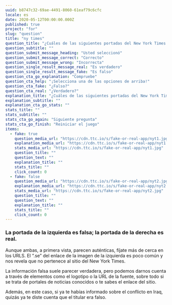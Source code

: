 ```yaml
---
uuid: b8747c32-69ae-4491-8060-61eaf79c6cfc
locale: es
date: 2020-05-12T00:00:00.000Z
published: true
project: "for"
slug: "question"
title: "ny times"
question_title: "¿Cuáles de las siguientes portadas del New York Times son falsas?"
question_subtitle: ""
question_submit_message_heading: "Usted seleccionó"
question_submit_message_correct: "Correcto"
question_submit_message_wrong: "Incorrecta"
question_single_result_message_real: "Es verdadero"
question_single_result_message_fake: "Es falso"
question_cta_go_explanation: "Compruebe"
question_cta_help: "¡Selecciona una de las opciones de arriba!"
question_cta_fake: "¿Falso?"
question_cta_real: "¿Verdadero?"
explanation_title: "¿Cuáles de las siguientes portadas del New York Times son falsas?"
explanation_subtitle: ""
explanation_cta_go_stats: ""
stats_title: ""
stats_subtitle: ""
stats_cta_go_again: "Siguiente pregunta"
stats_cta_go_finish: "Reiniciar el juego"
items:
  - fake: true
    question_media_url: "https://cdn.ttc.io/s/fake-or-real-app/nyt1.jpg"
    explanation_media_url: "https://cdn.ttc.io/s/fake-or-real-app/nyt1.jpg"
    stats_media_url: "https://cdn.ttc.io/s/fake-or-real-app/nyt1.jpg"
    question_title: ""
    question_text: ""
    explanation_title: ""
    stats_title: ""
    click_count: 0
  - fake: false
    question_media_url: "https://cdn.ttc.io/s/fake-or-real-app/nyt2.jpg"
    explanation_media_url: "https://cdn.ttc.io/s/fake-or-real-app/nyt2.jpg"
    stats_media_url: "https://cdn.ttc.io/s/fake-or-real-app/nyt2.jpg"
    question_title: ""
    question_text: ""
    explanation_title: ""
    stats_title: ""
    click_count: 0
---
```

### La portada de la izquierda es falsa; la portada de la derecha es real. 

Aunque ambas, a primera vista, parecen auténticas, fíjate más de cerca en los URLS. El “.se” del enlace de la imagen de la izquierda es poco común y nos revela que no pertenece al sitio del New York Times. 

La información falsa suele parecer verdadera, pero podemos darnos cuenta a través de elementos como el logotipo o la URL de la fuente, sobre todo si se trata de portales de noticias conocidos o te sabes el enlace del sitio. 

Además, en este caso, si ya te habías informado sobre el conflicto en Iraq, quizás ya te diste cuenta que el titular era falso.
